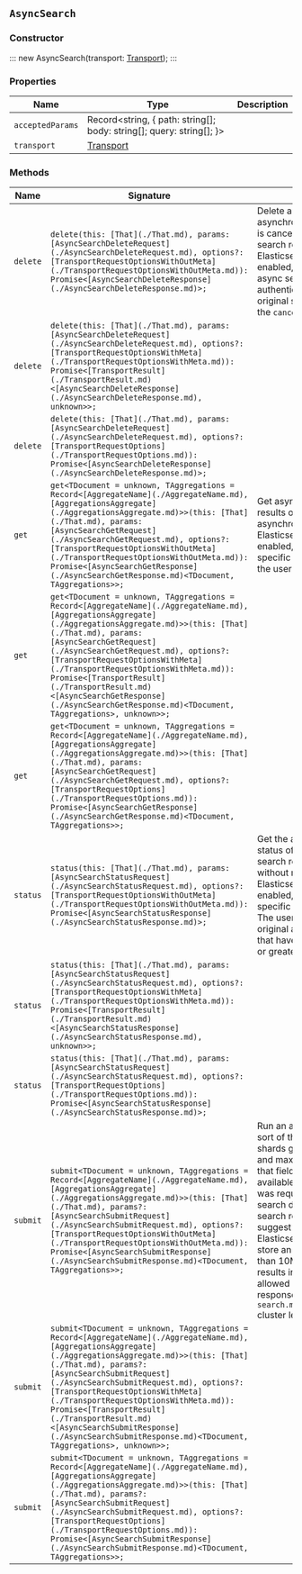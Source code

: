 ## `AsyncSearch`

### Constructor

:::
new AsyncSearch(transport: [Transport](./Transport.md));
:::

### Properties

| Name | Type | Description |
| - | - | - |
| `acceptedParams` | Record<string, { path: string[]; body: string[]; query: string[]; }> | &nbsp; |
| `transport` | [Transport](./Transport.md) | &nbsp; |

### Methods

| Name | Signature | Description |
| - | - | - |
| `delete` | `delete(this: [That](./That.md), params: [AsyncSearchDeleteRequest](./AsyncSearchDeleteRequest.md), options?: [TransportRequestOptionsWithOutMeta](./TransportRequestOptionsWithOutMeta.md)): Promise<[AsyncSearchDeleteResponse](./AsyncSearchDeleteResponse.md)>;` | Delete an async search. If the asynchronous search is still running, it is cancelled. Otherwise, the saved search results are deleted. If the Elasticsearch security features are enabled, the deletion of a specific async search is restricted to: the authenticated user that submitted the original search request; users that have the `cancel_task` cluster privilege. |
| `delete` | `delete(this: [That](./That.md), params: [AsyncSearchDeleteRequest](./AsyncSearchDeleteRequest.md), options?: [TransportRequestOptionsWithMeta](./TransportRequestOptionsWithMeta.md)): Promise<[TransportResult](./TransportResult.md)<[AsyncSearchDeleteResponse](./AsyncSearchDeleteResponse.md), unknown>>;` | &nbsp; |
| `delete` | `delete(this: [That](./That.md), params: [AsyncSearchDeleteRequest](./AsyncSearchDeleteRequest.md), options?: [TransportRequestOptions](./TransportRequestOptions.md)): Promise<[AsyncSearchDeleteResponse](./AsyncSearchDeleteResponse.md)>;` | &nbsp; |
| `get` | `get<TDocument = unknown, TAggregations = Record<[AggregateName](./AggregateName.md), [AggregationsAggregate](./AggregationsAggregate.md)>>(this: [That](./That.md), params: [AsyncSearchGetRequest](./AsyncSearchGetRequest.md), options?: [TransportRequestOptionsWithOutMeta](./TransportRequestOptionsWithOutMeta.md)): Promise<[AsyncSearchGetResponse](./AsyncSearchGetResponse.md)<TDocument, TAggregations>>;` | Get async search results. Retrieve the results of a previously submitted asynchronous search request. If the Elasticsearch security features are enabled, access to the results of a specific async search is restricted to the user or API key that submitted it. |
| `get` | `get<TDocument = unknown, TAggregations = Record<[AggregateName](./AggregateName.md), [AggregationsAggregate](./AggregationsAggregate.md)>>(this: [That](./That.md), params: [AsyncSearchGetRequest](./AsyncSearchGetRequest.md), options?: [TransportRequestOptionsWithMeta](./TransportRequestOptionsWithMeta.md)): Promise<[TransportResult](./TransportResult.md)<[AsyncSearchGetResponse](./AsyncSearchGetResponse.md)<TDocument, TAggregations>, unknown>>;` | &nbsp; |
| `get` | `get<TDocument = unknown, TAggregations = Record<[AggregateName](./AggregateName.md), [AggregationsAggregate](./AggregationsAggregate.md)>>(this: [That](./That.md), params: [AsyncSearchGetRequest](./AsyncSearchGetRequest.md), options?: [TransportRequestOptions](./TransportRequestOptions.md)): Promise<[AsyncSearchGetResponse](./AsyncSearchGetResponse.md)<TDocument, TAggregations>>;` | &nbsp; |
| `status` | `status(this: [That](./That.md), params: [AsyncSearchStatusRequest](./AsyncSearchStatusRequest.md), options?: [TransportRequestOptionsWithOutMeta](./TransportRequestOptionsWithOutMeta.md)): Promise<[AsyncSearchStatusResponse](./AsyncSearchStatusResponse.md)>;` | Get the async search status. Get the status of a previously submitted async search request given its identifier, without retrieving search results. If the Elasticsearch security features are enabled, the access to the status of a specific async search is restricted to: * The user or API key that submitted the original async search request. * Users that have the `monitor` cluster privilege or greater privileges. |
| `status` | `status(this: [That](./That.md), params: [AsyncSearchStatusRequest](./AsyncSearchStatusRequest.md), options?: [TransportRequestOptionsWithMeta](./TransportRequestOptionsWithMeta.md)): Promise<[TransportResult](./TransportResult.md)<[AsyncSearchStatusResponse](./AsyncSearchStatusResponse.md), unknown>>;` | &nbsp; |
| `status` | `status(this: [That](./That.md), params: [AsyncSearchStatusRequest](./AsyncSearchStatusRequest.md), options?: [TransportRequestOptions](./TransportRequestOptions.md)): Promise<[AsyncSearchStatusResponse](./AsyncSearchStatusResponse.md)>;` | &nbsp; |
| `submit` | `submit<TDocument = unknown, TAggregations = Record<[AggregateName](./AggregateName.md), [AggregationsAggregate](./AggregationsAggregate.md)>>(this: [That](./That.md), params?: [AsyncSearchSubmitRequest](./AsyncSearchSubmitRequest.md), options?: [TransportRequestOptionsWithOutMeta](./TransportRequestOptionsWithOutMeta.md)): Promise<[AsyncSearchSubmitResponse](./AsyncSearchSubmitResponse.md)<TDocument, TAggregations>>;` | Run an async search. When the primary sort of the results is an indexed field, shards get sorted based on minimum and maximum value that they hold for that field. Partial results become available following the sort criteria that was requested. Warning: Asynchronous search does not support scroll or search requests that include only the suggest section. By default, Elasticsearch does not allow you to store an async search response larger than 10Mb and an attempt to do this results in an error. The maximum allowed size for a stored async search response can be set by changing the `search.max_async_search_response_size` cluster level setting. |
| `submit` | `submit<TDocument = unknown, TAggregations = Record<[AggregateName](./AggregateName.md), [AggregationsAggregate](./AggregationsAggregate.md)>>(this: [That](./That.md), params?: [AsyncSearchSubmitRequest](./AsyncSearchSubmitRequest.md), options?: [TransportRequestOptionsWithMeta](./TransportRequestOptionsWithMeta.md)): Promise<[TransportResult](./TransportResult.md)<[AsyncSearchSubmitResponse](./AsyncSearchSubmitResponse.md)<TDocument, TAggregations>, unknown>>;` | &nbsp; |
| `submit` | `submit<TDocument = unknown, TAggregations = Record<[AggregateName](./AggregateName.md), [AggregationsAggregate](./AggregationsAggregate.md)>>(this: [That](./That.md), params?: [AsyncSearchSubmitRequest](./AsyncSearchSubmitRequest.md), options?: [TransportRequestOptions](./TransportRequestOptions.md)): Promise<[AsyncSearchSubmitResponse](./AsyncSearchSubmitResponse.md)<TDocument, TAggregations>>;` | &nbsp; |
